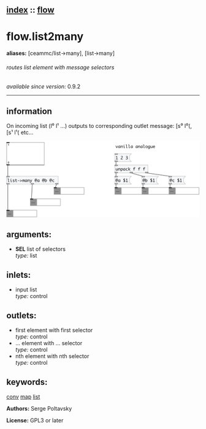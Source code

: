 [index](index.html) :: [flow](category_flow.html)
---

# flow.list2many
**aliases:** [ceammc/list-&gt;many], [list-&gt;many]


###### routes list element with message selectors

*available since version:* 0.9.2

---


## information
On incoming list (l⁰ l¹ ...) outputs to corresponding outlet message: [s⁰ l⁰(, [s¹ l¹( etc...


[![example](../examples/img/flow.list2many.jpg)](../examples/pd/flow.list2many.pd)



## arguments:

* **SEL**
list of selectors<br>
_type:_ list<br>







## inlets:

* input list<br>
_type:_ control



## outlets:

* first element with first selector<br>
_type:_ control
* ... element with ... selector<br>
_type:_ control
* nth element with nth selector<br>
_type:_ control



## keywords:

[conv](keywords/conv.html)
[map](keywords/map.html)
[list](keywords/list.html)






**Authors:** Serge Poltavsky




**License:** GPL3 or later





